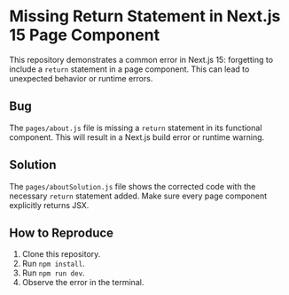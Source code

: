 # Missing Return Statement in Next.js 15 Page Component

This repository demonstrates a common error in Next.js 15: forgetting to include a `return` statement in a page component.  This can lead to unexpected behavior or runtime errors.

## Bug

The `pages/about.js` file is missing a `return` statement in its functional component.  This will result in a Next.js build error or runtime warning.

## Solution

The `pages/aboutSolution.js` file shows the corrected code with the necessary `return` statement added.  Make sure every page component explicitly returns JSX.

## How to Reproduce

1. Clone this repository.
2. Run `npm install`.
3. Run `npm run dev`.
4. Observe the error in the terminal.